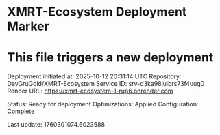 # XMRT-Ecosystem Deployment Marker
# This file triggers a new deployment

Deployment initiated at: 2025-10-12 20:31:14 UTC
Repository: DevGruGold/XMRT-Ecosystem
Service ID: srv-d3ka98juibrs73f4uuq0
Render URL: https://xmrt-ecosystem-1-rup6.onrender.com

Status: Ready for deployment
Optimizations: Applied
Configuration: Complete

Last update: 1760301074.6023588
